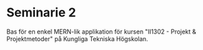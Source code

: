 # Seminarie 2
Bas för en enkel MERN-lik applikation för kursen "II1302 - Projekt & Projektmetoder" på Kungliga Tekniska Högskolan.

